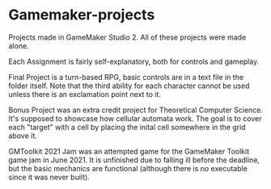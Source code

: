 # Gamemaker-projects
Projects made in GameMaker Studio 2.
All of these projects were made alone.

Each Assignment is fairly self-explanatory, both for controls and gameplay.

Final Project is a turn-based RPG, basic controls are in a text file in the folder itself.
Note that the third ability for each character cannot be used unless there is an exclamation point next to it.

Bonus Project was an extra credit project for Theoretical Computer Science. It's supposed to showcase how cellular automata work.
The goal is to cover each "target" with a cell by placing the inital cell somewhere in the grid above it.

GMToolkit 2021 Jam was an attempted game for the GameMaker Toolkit game jam in June 2021.
It is unfinished due to falling ill before the deadline, but the basic mechanics are functional (although there is no executable since it was never built).
